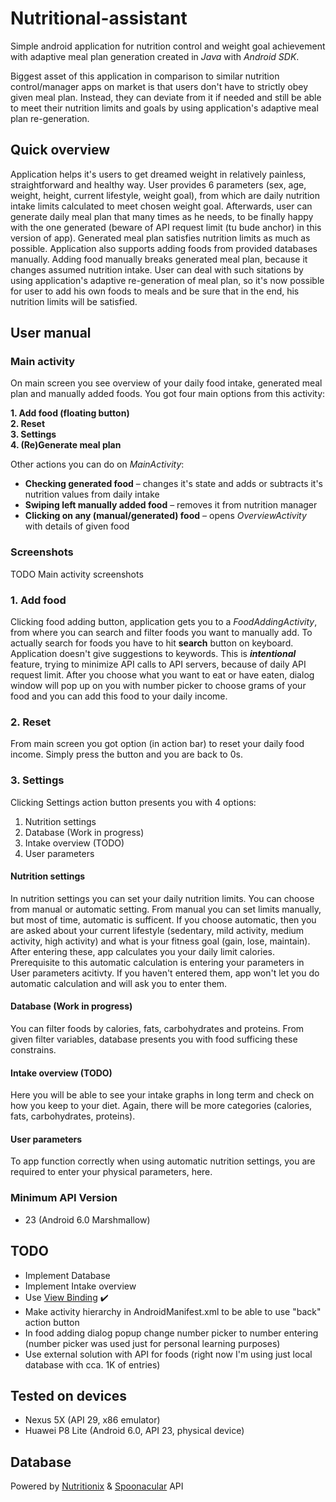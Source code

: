 # Nutritional-assistant
Simple android application for nutrition control and weight goal achievement with adaptive meal plan generation created in _Java_ with _Android SDK_.

Biggest asset of this application in comparison to similar nutrition control/manager apps on market is that users don't have to strictly obey given meal plan. Instead, they can deviate from it if needed and still be able to meet their nutrition limits and goals by using application's adaptive meal plan re-generation.

## Quick overview
Application helps it's users to get dreamed weight in relatively painless, straightforward and healthy way. User provides 6 parameters (sex, age, weight, height, current lifestyle, weight goal), from which are daily nutrition intake limits calculated to meet chosen weight goal. Afterwards, user can generate daily meal plan that many times as he needs, to be finally happy with the one generated (beware of API request limit (tu bude anchor) in this version of app). Generated meal plan satisfies nutrition limits as much as possible. Application also supports adding foods from provided databases manually. Adding food manually breaks generated meal plan, because it changes assumed nutrition intake. User can deal with such sitations by using application's adaptive re-generation of meal plan, so it's now possible for user to add his own foods to meals and be sure that in the end, his nutrition limits will be satisfied.

## User manual

### Main activity
On main screen you see overview of your daily food intake, generated meal plan and manually added foods. You got four main options from this activity:

__1. Add food (floating button)__  
__2. Reset__  
__3. Settings__  
__4. (Re)Generate meal plan__

Other actions you can do on _MainActivity_:
* __Checking generated food__ – changes it's state and adds or subtracts it's nutrition values from daily intake
* __Swiping left manually added food__ – removes it from nutrition manager
* __Clicking on any (manual/generated) food__ – opens _OverviewActivity_ with details of given food

### Screenshots
TODO Main activity screenshots

### 1. Add food
Clicking food adding button, application gets you to a _FoodAddingActivity_, from where you can search and filter foods you want to manually add.
To actually search for foods you have to hit __search__ button on keyboard. Application doesn't give suggestions to keywords. This is ___intentional___ feature, trying to minimize API calls to API servers, because of daily API request limit.
After you choose what you want to eat or have eaten, dialog window will pop up on you with number picker to choose grams of your food
and you can add this food to your daily income.

### 2. Reset
From main screen you got option (in action bar) to reset your daily food income. Simply press the button and you are back to 0s.

### 3. Settings
Clicking Settings action button presents you with 4 options:

1. Nutrition settings
2. Database (Work in progress)
3. Intake overview (TODO)
4. User parameters

#### Nutrition settings
In nutrition settings you can set your daily nutrition limits. You can choose from manual or automatic setting.
From manual you can set limits manually, but most of time, automatic is sufficent. If you choose automatic, then you are asked about your current lifestyle
(sedentary, mild activity, medium activity, high activity) and what is your fitness goal (gain, lose, maintain). After entering these, app calculates you your daily limit calories.
Prerequisite to this automatic calculation is entering your parameters in User parameters acitivty. If you haven't entered them, app won't let you do automatic calculation
and will ask you to enter them.

#### Database (Work in progress)
You can filter foods by calories, fats, carbohydrates and proteins. From given filter variables, database presents you with food sufficing these constrains.

#### Intake overview (TODO)
Here you will be able to see your intake graphs in long term and check on how you keep to your diet.
Again, there will be more categories (calories, fats, carbohydrates, proteins).

#### User parameters
To app function correctly when using automatic nutrition settings, you are required to enter your physical parameters, here.

### Minimum API Version
* 23 (Android 6.0 Marshmallow)

## TODO
* Implement Database
* Implement Intake overview
* Use [View Binding](https://developer.android.com/topic/libraries/view-binding) :heavy_check_mark:
* Make activity hierarchy in AndroidManifest.xml to be able to use "back" action button
* In food adding dialog popup change number picker to number entering (number picker was used just for personal learning purposes)
* Use external solution with API for foods (right now I'm using just local database with cca. 1K of entries)

## Tested on devices
* Nexus 5X (API 29, x86 emulator)
* Huawei P8 Lite (Android 6.0, API 23, physical device)

## Database
Powered by [Nutritionix](https://www.nutritionix.com/business/api) & [Spoonacular](https://spoonacular.com/food-api) API

